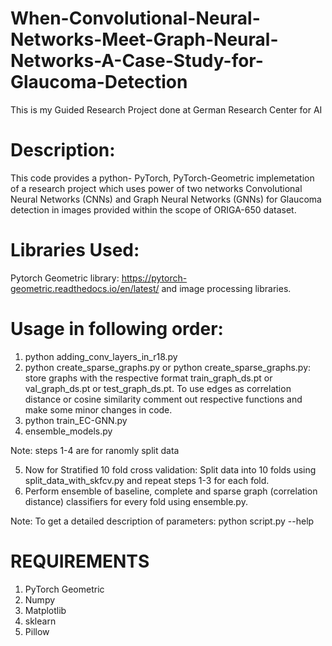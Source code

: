 # When-Convolutional-Neural-Networks-Meet-Graph-Neural-Networks-A-Case-Study-for-Glaucoma-Detection
This is my Guided Research Project done at German Research Center for AI
# Description:
This code provides a python- PyTorch, PyTorch-Geometric implemetation of a research project which uses power of two networks Convolutional Neural Networks (CNNs) and Graph Neural Networks (GNNs) for Glaucoma detection in images provided within the scope of ORIGA-650 dataset. 

# Libraries Used:
Pytorch Geometric library: https://pytorch-geometric.readthedocs.io/en/latest/ and image processing libraries.

# Usage in following order:
1) python adding_conv_layers_in_r18.py
2) python create_sparse_graphs.py or python create_sparse_graphs.py: store graphs with the respective format train_graph_ds.pt or val_graph_ds.pt or test_graph_ds.pt. To use edges as correlation distance or cosine similarity comment out respective functions and make some minor changes in code. 
3) python train_EC-GNN.py 
4) ensemble_models.py

Note: steps 1-4 are for ranomly split data

5) Now for Stratified 10 fold cross validation: Split data into 10 folds using split_data_with_skfcv.py and repeat steps 1-3 for each fold.
6) Perform ensemble of baseline, complete and sparse graph (correlation distance) classifiers for every fold using ensemble.py.


Note: To get a detailed description of parameters: python script.py --help

# REQUIREMENTS
1) PyTorch Geometric
2) Numpy
3) Matplotlib
4) sklearn
5) Pillow


